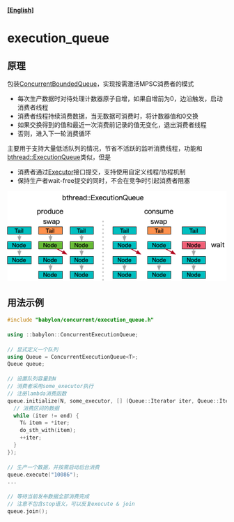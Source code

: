 **[[English]](execution_queue.en.md)**

# execution_queue

## 原理

包装[ConcurrentBoundedQueue](bounded_queue.md)，实现按需激活MPSC消费者的模式
- 每次生产数据时对待处理计数器原子自增，如果自增前为0，边沿触发，启动消费者线程
- 消费者线程持续消费数据，当无数据可消费时，将计数器值和0交换
- 如果交换得到的值和最近一次消费前记录的值无变化，退出消费者线程
- 否则，进入下一轮消费循环

主要用于支持大量低活队列的情况，节省不活跃的监听消费线程，功能和[bthread::ExecutionQueue](https://github.com/apache/brpc/blob/master/docs/cn/execution_queue.md)类似，但是
- 消费者通过[Executor](../executor.md)接口提交，支持使用自定义线程/协程机制
- 保持生产者wait-free提交的同时，不会在竞争时引起消费者阻塞

![](images/bthread_execution_queue.png)

## 用法示例

```c++
#include "babylon/concurrent/execution_queue.h"

using ::babylon::ConcurrentExecutionQueue;

// 显式定义一个队列
using Queue = ConcurrentExecutionQueue<T>;
Queue queue;

// 设置队列容量到N
// 消费者采用some_executor执行
// 注册lambda消费函数
queue.initialize(N, some_executor, [] (Queue::Iterator iter, Queue::Iterator end) {
  // 消费区间的数据
  while (iter != end) {
    T& item = *iter;
    do_sth_with(item);
    ++iter;
  }
});

// 生产一个数据，并按需启动后台消费
queue.execute("10086");
...

// 等待当前发布数据全部消费完成
// 注意不包含stop语义，可以反复execute & join
queue.join();
```
